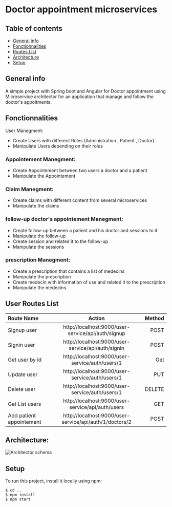 # Doctor appointment microservices

## Table of contents
* [General info](#general-info)
* [Fonctionnalities](#fonctionnalities)
* [Routes List](#routes-list)
* [Architecture](#architecture)
* [Setup](#setup)

## General info
A simple project with Spring boot and Angular for Doctor appointment using Microservice architector for an application that manage and follow the doctor's appoitments.
	
## Fonctionnalities
User Manegment:
* Create Users with different Roles (Administration , Patient , Doctor)
* Manipulate Users depending on their roles

### Appointement Manegment:
* Create Appointement between two users a doctor and a patient
* Manipulate the Appointement

### Claim Manegment:
* Create claims with different content from several microservices
* Manipulate the claims

### follow-up doctor's appointement Manegment:
* Create follow-up between a patient and his doctor and sessions to it.
* Manipulate the follow-up 
* Create  session and related it to the follow-up
* Manipulate the sessions


### prescription Manegment:
* Create a prescription that contains a list of medecins
* Manipulate the prescription 
* Create medecin with information of use and related it to the prescription
* Manipulate the medecins

## User Routes List
| Route Name  | Action  | Method |
| :------------ |:---------------:| -----:|
| Signup user      | http://localhost:9000/user-service/api/auth/signup | POST |
| Signin user      | http://localhost:9000/user-service/api/auth/signin        |   POST |
| Get user by id | http://localhost:9000/user-service/auth/users/1        |   Get |
| Update user | http://localhost:9000/user-service/auth/users/1        |   PUT |
| Delete user | http://localhost:9000/user-service/auth/users/1        |   DELETE |
| Get List users | http://localhost:9000/user-service/api/auth/users        |   GET |
| Add patient appointement | http://localhost:9000/user-service/api/auth/1/doctors/2        |   POST |




## Architecture:	
![Architector schema](https://i1.wp.com/thebasictechinfo.com/wp-content/uploads/2021/06/maxresdefault.jpg?w=1280&ssl=1)

## Setup
To run this project, install it locally using npm:

```
$ cd ..
$ npm install
$ npm start
```
